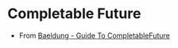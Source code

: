 # Completable Future

- From  [Baeldung - Guide To CompletableFuture](https://www.baeldung.com/java-completablefuture) 